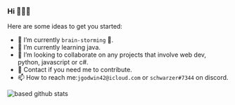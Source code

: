 ### Hi 👋👋👋


Here are some ideas to get you started:

- 🔭 I’m currently `brain-storming` 🧠. 
- 🌱 I’m currently learning java.
- 👯 I’m looking to collaborate on any projects that involve web dev, python, javascript or c#. 
- 💬 Contact if you need me to contribute.
- 📫 How to reach me:`jgodwin42@icloud.com` or  `schwarzer#7344` on discord. 


![based github stats](https://github-readme-stats.vercel.app/api?username=schwarzercm&hide=["stars"])


